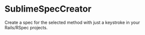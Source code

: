 SublimeSpecCreator
==================

Create a spec for the selected method with just a keystroke in your Rails/RSpec projects.
